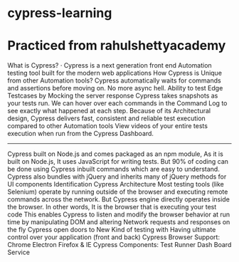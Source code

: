 # cypress-learning

# Practiced from rahulshettyacademy
What is Cypress?
· Cypress is a next generation front end Automation testing tool built for the modern web applications
How Cypress is Unique from other Automation tools?
Cypress automatically waits for commands and assertions before moving on. No more async hell.
Ability to test Edge Testcases by Mocking the server response
Cypress takes snapshots as your tests run. We can hover over each commands in the Command Log to see exactly what happened at each step.
Because of its Architectural design, Cypress delivers fast, consistent and reliable test execution compared to other Automation tools
View videos of your entire tests execution when run from the Cypress Dashboard.
*******************************************************************************************
Cypress built on Node.js and comes packaged as an npm module,
As it is built on Node.js, It uses JavaScript for writing tests. But 90% of coding can be done using Cypress inbuilt commands which are easy to understand.
Cypress also bundles with jQuery and inherits many of jQuery methods for UI components Identification
Cypress Architecture
Most testing tools (like Selenium) operate by running outside of the browser and executing remote commands across the network. But Cypress engine directly operates inside the browser. In other words, It is the browser that is executing your test code
This enables Cypress to listen and modify the browser behavior at run time by manipulating DOM and altering Network requests and responses on the fly
Cypress open doors to New Kind of testing with Having ultimate control over your application (front and back)
Cypress Browser Support:
Chrome
Electron
Firefox & IE
Cypress Components:
Test Runner
Dash Board Service
